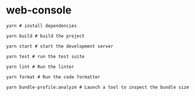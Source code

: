 # web-console

    yarn # install dependencies

    yarn build # build the project

    yarn start # start the development server

    yarn test # run the test suite

    yarn lint # Run the linter

    yarn format # Run the code formatter 

    yarn bundle-profile:analyze # Launch a tool to inspect the bundle size
